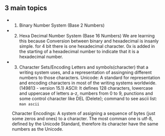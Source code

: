 ## 3 main topics
- 1. Binary Number System (Base 2 Numbers)
- 2. Hexa Decimal Number System (Base 16 Numbers)
    We are learning this because Conversion between binary and hexadecimal is insanly simple. for 4 bit there is one hexadecimal character.
    0x is added in the starting of a hexadecimal number to indicate that it is a hexadecimal number.
- 3. Character Sets/Encoding
    Letters and symbols(character) that a writing system uses, and a representation of assingning different numbers to those characters.
    Unicode: A standard for representation and encoding characters in most of the writing systems worldwide. (149813 - version 15.1)
    ASCII: It defines 128 characters, lowercase and uppercase of letters a-z, numbers from 0 to 9, punctions and some control character like DEL (Delete);
    command to see ascii list: `man ascii`

    Character Encodings: A system of assigning a sequence of bytes (just some zeros and ones) to a character. 
    The most comman one is utf-8, defined by the Unicode Standard, therefore its character have the same numbers as the Unicode.